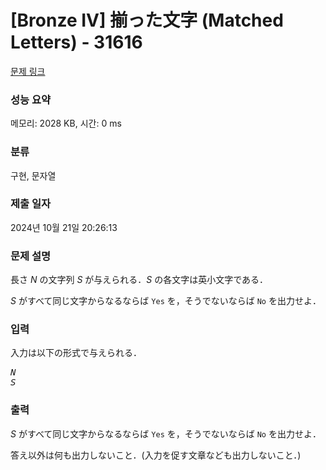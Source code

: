 # [Bronze IV] 揃った文字 (Matched Letters) - 31616 

[문제 링크](https://www.acmicpc.net/problem/31616) 

### 성능 요약

메모리: 2028 KB, 시간: 0 ms

### 분류

구현, 문자열

### 제출 일자

2024년 10월 21일 20:26:13

### 문제 설명

<p>長さ <var>N</var> の文字列 <var>S</var> が与えられる．<var>S</var> の各文字は英小文字である．</p>

<p><var>S</var> がすべて同じ文字からなるならば <code>Yes</code> を，そうでないならば <code>No</code> を出力せよ．</p>

### 입력 

 <p>入力は以下の形式で与えられる．</p>

<pre><var>N</var>
<var>S</var></pre>

### 출력 

 <p><var>S</var> がすべて同じ文字からなるならば <code>Yes</code> を，そうでないならば <code>No</code> を出力せよ．</p>

<p>答え以外は何も出力しないこと．(入力を促す文章なども出力しないこと．)</p>

